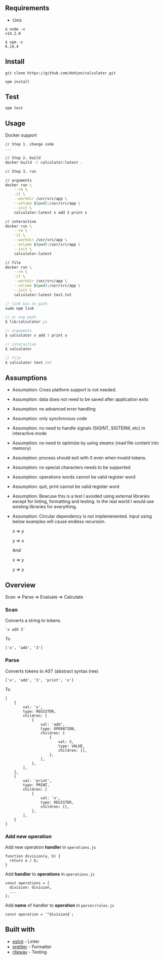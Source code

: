 
## Requirements

- Unix

```
$ node -v
v14.2.0

$ npm -v
6.14.4
```

## Install

```
git clone https://github.com/dohjon/calculator.git
```
```
npm install
```

## Test
```
npm test
```

## Usage

Docker support
```bash
// Step 1. change code
...
```
```bash
// Step 2. build
docker build -t calculator:latest .
```

```bash
// Step 3. run

// arguments
docker run \
    --rm \
    -it \
    --workdir /usr/src/app \
    --volume $(pwd):/usr/src/app \
    --init \
    calculator:latest x add 3 print x

// interactive
docker run \
    --rm \
    -it \
    --workdir /usr/src/app \
    --volume $(pwd):/usr/src/app \
    --init \
    calculator:latest

// file
docker run \
    --rm \
    -it \
    --workdir /usr/src/app \
    --volume $(pwd):/usr/src/app \
    --init \
    calculator:latest test.txt
```

```js
// link bin to path 
sudo npm link

// or use path
$ lib/calculator.js

// arguments
$ calculator x add 3 print x

// interactive
$ calculator

// file
$ calculator text.txt

```

## Assumptions
- Assumption: Cross platform support is not needed.
- Assumption: data does not need to be saved after application exits
- Assumption: no advanced error handling
- Assumption: only synchronous code
- Assumption: no need to handle signals (SIGINT, SIGTERM, etc) in interactive mode
- Assumption: no need to optimize by using steams (read file content into memory)
- Assumption: process should exit with 0 even when invalid tokens.
- Assumption: no special characters needs to be supported
- Assumption: operations words cannot be valid register word
- Assumption: quit, print cannot be valid register word
- Assumption: Beacuse this is a test I avoided using external libraries except for linting, formatting and testing. In the real world I would use existing libraries for everything.
- Assumption: Circular dependency is not implemenented. Input using below examples will cause endless recursion.

    x => y

    y => x 

    And

    x => y 

    y => y 


## Overview

Scan => Parse => Evaluate => Calculate

### Scan

Converts a string to tokens.

```
'x add 3'
```

To

```
['x', 'add', '3']
```

### Parse

Converts tokens to AST (abstract syntax tree)

```
['x', 'add', '3', 'print', 'x']
```

To

```
[
    {
        val: 'x',
        type: REGISTER,
        children: [
            {
                val: 'add',
                type: OPERATION,
                children: [
                    {
                        val: 3,
                        type: VALUE,
                        children: [],
                    },
                ],
            },
        ],
    },
    {
        val: 'print',
        type: PRINT,
        children: [
            {
                val: 'x',
                type: REGISTER,
                children: [],
            },
        ],
    }
]
```

### Add new operation

Add new operation **handler** in `operations.js`
```
function division(a, b) {
  return a / b;
}
```

Add **handler** to **operations** in `operations.js`
```
const operations = {
  division: division,
  ...
};
```

Add **name** of handler to **operation** in `parser/rules.js`
```
const operation = `^division$`;
```


## Built with

- [eslint](https://github.com/eslint/eslint) - Linter
- [prettier](https://github.com/prettier/prettier) - Formatter
- [riteway](https://github.com/ericelliott/riteway) - Testing